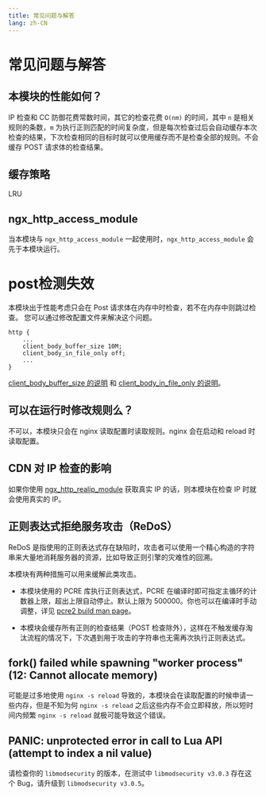 ```yaml
---
title: 常见问题与解答
lang: zh-CN
---
```


# 常见问题与解答

## 本模块的性能如何？

IP 检查和 CC 防御花费常数时间，其它的检查花费 `O(nm)` 的时间，其中 `n` 是相关规则的条数，`m` 为执行正则匹配的时间复杂度，但是每次检查过后会自动缓存本次检查的结果，下次检查相同的目标时就可以使用缓存而不是检查全部的规则。不会缓存 POST 请求体的检查结果。


## 缓存策略

LRU


## ngx_http_access_module

当本模块与 `ngx_http_access_module` 一起使用时，`ngx_http_access_module` 会先于本模块运行。

#
# post检测失效

本模块出于性能考虑只会在 Post 请求体在内存中时检查，若不在内存中则跳过检查。
您可以通过修改配置文件来解决这个问题。

```nginx
http {
    ...
    client_body_buffer_size 10M;
    client_body_in_file_only off;
    ...
}
```
[client_body_buffer_size 的说明](https://nginx.org/en/docs/http/ngx_http_core_module.html#client_body_buffer_size) 
和 [client_body_in_file_only 的说明](https://nginx.org/en/docs/http/ngx_http_core_module.html#client_body_in_file_only)。


## 可以在运行时修改规则么？

不可以，本模块只会在 nginx 读取配置时读取规则。nginx 会在启动和 reload 时读取配置。


## CDN 对 IP 检查的影响

如果你使用 [ngx_http_realip_module](https://nginx.org/en/docs/http/ngx_http_realip_module.html) 获取真实 IP 的话，则本模块在检查 IP 时就会使用真实的 IP。


## 正则表达式拒绝服务攻击（ReDoS）

ReDoS 是指使用的正则表达式存在缺陷时，攻击者可以使用一个精心构造的字符串来大量地消耗服务器的资源，比如导致正则引擎的灾难性的回溯。

本模块有两种措施可以用来缓解此类攻击。

* 本模块使用的 PCRE 库执行正则表达式，PCRE 在编译时即可指定主循环的计数器上限，超出上限自动停止。默认上限为 500000。你也可以在编译时手动调整，详见 [pcre2 build man page](https://www.pcre.org/current/doc/html/pcre2build.html#SEC11)。

* 本模块会缓存所有正则的检查结果（POST 检查除外），这样在不触发缓存淘汰流程的情况下，下次遇到用于攻击的字符串也无需再次执行正则表达式。


## fork() failed while spawning "worker process" (12: Cannot allocate memory)

可能是过多地使用 `nginx -s reload` 导致的，本模块会在读取配置的时候申请一些内存，但是不知为何 `nginx -s reload` 之后这些内存不会立即释放，所以短时间内频繁 `nginx -s reload` 就极可能导致这个错误。


## PANIC: unprotected error in call to Lua API (attempt to index a nil value)

请检查你的 `libmodsecurity` 的版本，在测试中 `libmodsecurity v3.0.3` 存在这个 Bug，请升级到 `libmodsecurity v3.0.5`。